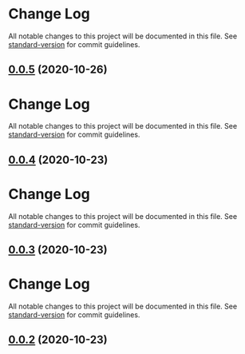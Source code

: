 # Change Log

All notable changes to this project will be documented in this file. See [standard-version](https://github.com/conventional-changelog/standard-version) for commit guidelines.

## [0.0.5](https://github.com/21epub/create-parcel-react-library/compare/v0.0.4...v0.0.5) (2020-10-26)



# Change Log

All notable changes to this project will be documented in this file. See [standard-version](https://github.com/conventional-changelog/standard-version) for commit guidelines.

## [0.0.4](https://github.com/21epub/create-parcel-react-library/compare/v0.0.3...v0.0.4) (2020-10-23)



# Change Log

All notable changes to this project will be documented in this file. See [standard-version](https://github.com/conventional-changelog/standard-version) for commit guidelines.

## [0.0.3](https://github.com/21epub/create-parcel-react-library/compare/v0.0.2...v0.0.3) (2020-10-23)



# Change Log

All notable changes to this project will be documented in this file. See [standard-version](https://github.com/conventional-changelog/standard-version) for commit guidelines.

## [0.0.2](https://github.com/21epub/create-parcel-react-library/compare/v0.0.1...v0.0.2) (2020-10-23)
